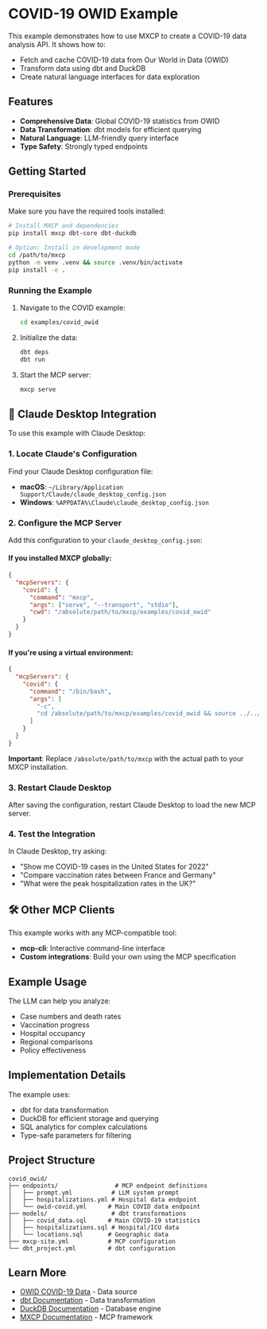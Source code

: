 # COVID-19 OWID Example

This example demonstrates how to use MXCP to create a COVID-19 data analysis API. It shows how to:
- Fetch and cache COVID-19 data from Our World in Data (OWID)
- Transform data using dbt and DuckDB
- Create natural language interfaces for data exploration

## Features

- **Comprehensive Data**: Global COVID-19 statistics from OWID
- **Data Transformation**: dbt models for efficient querying
- **Natural Language**: LLM-friendly query interface
- **Type Safety**: Strongly typed endpoints

## Getting Started

### Prerequisites

Make sure you have the required tools installed:
```bash
# Install MXCP and dependencies
pip install mxcp dbt-core dbt-duckdb

# Option: Install in development mode
cd /path/to/mxcp
python -m venv .venv && source .venv/bin/activate
pip install -e .
```

### Running the Example

1. Navigate to the COVID example:
   ```bash
   cd examples/covid_owid
   ```

2. Initialize the data:
   ```bash
   dbt deps
   dbt run
   ```

3. Start the MCP server:
   ```bash
   mxcp serve
   ```

## 🔌 Claude Desktop Integration

To use this example with Claude Desktop:

### 1. Locate Claude's Configuration

Find your Claude Desktop configuration file:
- **macOS**: `~/Library/Application Support/Claude/claude_desktop_config.json`
- **Windows**: `%APPDATA%\Claude\claude_desktop_config.json`

### 2. Configure the MCP Server

Add this configuration to your `claude_desktop_config.json`:

#### If you installed MXCP globally:
```json
{
  "mcpServers": {
    "covid": {
      "command": "mxcp",
      "args": ["serve", "--transport", "stdio"],
      "cwd": "/absolute/path/to/mxcp/examples/covid_owid"
    }
  }
}
```

#### If you're using a virtual environment:
```json
{
  "mcpServers": {
    "covid": {
      "command": "/bin/bash",
      "args": [
        "-c",
        "cd /absolute/path/to/mxcp/examples/covid_owid && source ../../.venv/bin/activate && mxcp serve --transport stdio"
      ]
    }
  }
}
```

**Important**: Replace `/absolute/path/to/mxcp` with the actual path to your MXCP installation.

### 3. Restart Claude Desktop

After saving the configuration, restart Claude Desktop to load the new MCP server.

### 4. Test the Integration

In Claude Desktop, try asking:
- "Show me COVID-19 cases in the United States for 2022"
- "Compare vaccination rates between France and Germany"
- "What were the peak hospitalization rates in the UK?"

## 🛠️ Other MCP Clients

This example works with any MCP-compatible tool:

- **mcp-cli**: Interactive command-line interface
- **Custom integrations**: Build your own using the MCP specification

## Example Usage

The LLM can help you analyze:
- Case numbers and death rates
- Vaccination progress
- Hospital occupancy
- Regional comparisons
- Policy effectiveness

## Implementation Details

The example uses:
- dbt for data transformation
- DuckDB for efficient storage and querying
- SQL analytics for complex calculations
- Type-safe parameters for filtering

## Project Structure

```
covid_owid/
├── endpoints/                # MCP endpoint definitions
│   ├── prompt.yml           # LLM system prompt
│   ├── hospitalizations.yml # Hospital data endpoint
│   └── owid-covid.yml      # Main COVID data endpoint
├── models/                  # dbt transformations
│   ├── covid_data.sql      # Main COVID-19 statistics
│   ├── hospitalizations.sql # Hospital/ICU data
│   └── locations.sql       # Geographic data
├── mxcp-site.yml           # MCP configuration
└── dbt_project.yml         # dbt configuration
```

## Learn More

- [OWID COVID-19 Data](https://github.com/owid/covid-19-data) - Data source
- [dbt Documentation](https://docs.getdbt.com/) - Data transformation
- [DuckDB Documentation](https://duckdb.org/docs/) - Database engine
- [MXCP Documentation](../../docs/quickstart.md) - MCP framework
